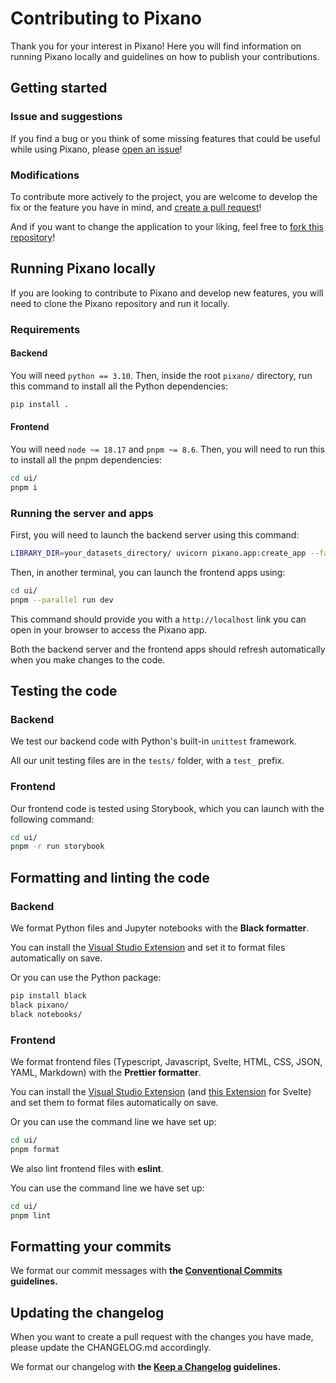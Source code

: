 # Contributing to Pixano

Thank you for your interest in Pixano! Here you will find information on running Pixano locally and guidelines on how to publish your contributions.

## Getting started

### Issue and suggestions

If you find a bug or you think of some missing features that could be useful while using Pixano, please [open an issue](https://github.com/pixano/pixano/issues)!

### Modifications

To contribute more actively to the project, you are welcome to develop the fix or the feature you have in mind, and [create a pull request](https://github.com/pixano/pixano/pulls)!

And if you want to change the application to your liking, feel free to [fork this repository](https://github.com/pixano/pixano/fork)!

## Running Pixano locally

If you are looking to contribute to Pixano and develop new features, you will need to clone the Pixano repository and run it locally.

### Requirements

#### Backend

You will need `python == 3.10`. Then, inside the root `pixano/` directory, run this command to install all the Python dependencies:

```bash
pip install .
```

#### Frontend

You will need `node ~= 18.17` and `pnpm ~= 8.6`. Then, you will need to run this to install all the pnpm dependencies:

```bash
cd ui/
pnpm i
```

### Running the server and apps

First, you will need to launch the backend server using this command:

```bash
LIBRARY_DIR=your_datasets_directory/ uvicorn pixano.app:create_app --factory --reload
```

Then, in another terminal, you can launch the frontend apps using:

```bash
cd ui/
pnpm --parallel run dev
```

This command should provide you with a `http://localhost` link you can open in your browser to access the Pixano app.

Both the backend server and the frontend apps should refresh automatically when you make changes to the code.

## Testing the code

### Backend

We test our backend code with Python's built-in `unittest` framework.

All our unit testing files are in the `tests/` folder, with a `test_` prefix.

### Frontend

Our frontend code is tested using Storybook, which you can launch with the following command:

```bash
cd ui/
pnpm -r run storybook
```

## Formatting and linting the code

### Backend

We format Python files and Jupyter notebooks with the **Black formatter**.

You can install the <a href="https://marketplace.visualstudio.com/items?itemName=ms-python.black-formatter" target="_blank">Visual Studio Extension</a> and set it to format files automatically on save.

Or you can use the Python package:

```bash
pip install black
black pixano/
black notebooks/
```

### Frontend

We format frontend files (Typescript, Javascript, Svelte, HTML, CSS, JSON, YAML, Markdown) with the **Prettier formatter**.

You can install the <a href="https://marketplace.visualstudio.com/items?itemName=esbenp.prettier-vscode" target="_blank">Visual Studio Extension</a> (and <a href="https://marketplace.visualstudio.com/items?itemName=svelte.svelte-vscode
" target="_blank">this Extension</a> for Svelte) and set them to format files automatically on save.

Or you can use the command line we have set up:

```bash
cd ui/
pnpm format
```

We also lint frontend files with **eslint**.

You can use the command line we have set up:

```bash
cd ui/
pnpm lint
```

## Formatting your commits

We format our commit messages with **the <a href="https://www.conventionalcommits.org/en/v1.0.0/#summary" target="_blank">Conventional Commits</a> guidelines.**

## Updating the changelog

When you want to create a pull request with the changes you have made, please update the CHANGELOG.md accordingly.

We format our changelog with **the <a href="https://keepachangelog.com/en/1.1.0/#how" target="_blank">Keep a Changelog</a> guidelines.**
